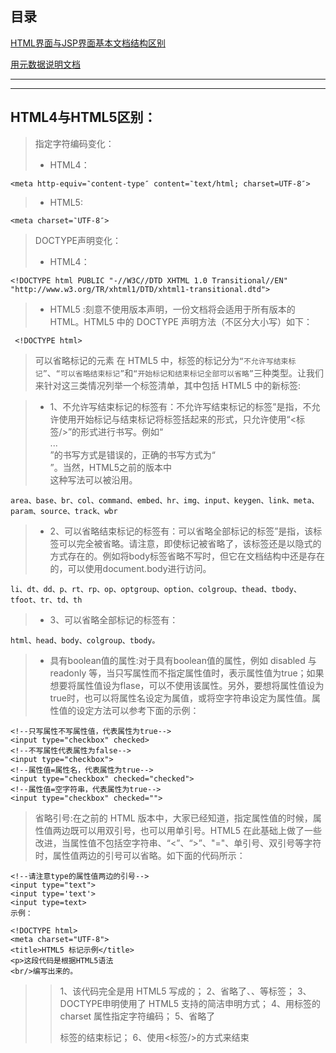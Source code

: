 目录
--
[HTML界面与JSP界面基本文档结构区别](#HTML界面与JSP界面基本文档结构区别)

[用元数据说明文档](#用元数据说明文档)


---
---

## HTML4与HTML5区别：
> 指定字符编码变化：
>*  HTML4：
```
<meta http-equiv=‶content-type″ content=‶text/html; charset=UTF-8″>
```
>*  HTML5:
```
<meta charset=‶UTF-8″>
```
> DOCTYPE声明变化：
>* HTML4：
```
<!DOCTYPE html PUBLIC "-//W3C//DTD XHTML 1.0 Transitional//EN" "http://www.w3.org/TR/xhtml1/DTD/xhtml1-transitional.dtd">
```
>* HTML5 :刻意不使用版本声明，一份文档将会适用于所有版本的 HTML。HTML5 中的 DOCTYPE 声明方法（不区分大小写）如下：
```
 <!DOCTYPE html>
 ```
> 可以省略标记的元素
在 HTML5 中，标签的标记分为`“不允许写结束标记”`、`“可以省略结束标记”`和`“开始标记和结束标记全部可以省略”`三种类型。让我们来针对这三类情况列举一个标签清单，其中包括 HTML5 中的新标签:

>* 1、不允许写结束标记的标签有：不允许写结束标记的标签”是指，不允许使用开始标记与结束标记将标签括起来的形式，只允许使用“<标签/>”的形式进行书写。例如“<br>...</br>”的书写方式是错误的，正确的书写方式为“<br/>”。当然，HTML5之前的版本中<br>这种写法可以被沿用。
```
area、base、br、col、command、embed、hr、img、input、keygen、link、meta、param、source、track、wbr
```
>* 2、可以省略结束标记的标签有：可以省略全部标记的标签”是指，该标签可以完全被省略。请注意，即使标记被省略了，该标签还是以隐式的方式存在的。例如将body标签省略不写时，但它在文档结构中还是存在的，可以使用document.body进行访问。
```
li、dt、dd、p、rt、rp、op、optgroup、option、colgroup、thead、tbody、tfoot、tr、td、th
```
>* 3、可以省略全部标记的标签有：
```
html、head、body、colgroup、tbody。
```
>* 具有boolean值的属性:对于具有boolean值的属性，例如 disabled 与 readonly 等，当只写属性而不指定属性值时，表示属性值为true；如果想要将属性值设为flase，可以不使用该属性。另外，要想将属性值设为true时，也可以将属性名设定为属值，或将空字符串设定为属性值。属性值的设定方法可以参考下面的示例：
```
<!--只写属性不写属性值，代表属性为true-->
<input type="checkbox" checked>
<!--不写属性代表属性为false-->
<input type="checkbox">
<!--属性值=属性名，代表属性为true-->
<input type="checkbox" checked="checked">
<!--属性值=空字符串，代表属性为true-->
<input type="checkbox" checked="">
```
> 省略引号:在之前的 HTML 版本中，大家已经知道，指定属性值的时候，属性值两边既可以用双引号，也可以用单引号。HTML5 在此基础上做了一些改进，当属性值不包括空字符串、“<”、“>”、"="、单引号、双引号等字符时，属性值两边的引号可以省略。如下面的代码所示：
```
<!--请注意type的属性值两边的引号-->
<input type="text">
<input type='text'>
<input type=text>
示例：

<!DOCTYPE html>
<meta charset="UTF-8">
<title>HTML5 标记示例</title>
<p>这段代码是根据HTML5语法
<br/>编写出来的。
```
>> 1、该代码完全是用 HTML5 写成的；
>> 2、省略了<html>、<head>、<body>等标签；
>> 3、DOCTYPE申明使用了 HTML5 支持的简洁申明方式；
>> 4、用<meta>标签的 charset 属性指定字符编码；
>> 5、省略了<p>标签的结束标记；
>> 6、使用<标签/>的方式来结束<title>标签以及<br>标签。
 
> 新增的元素和废除的元素

>>* 新增的结构元素
>>>* section：表示页面中内容块，比如章节、页眉、页脚或页面中的其他部分，可与`<h1>`到`<h6>`结合使用表示文档结构。
>>>* article:表示页面中一块与上下文不相关的独立内容，比如博客中的一篇文章或报纸中的一篇文章。
>>>* aside:表示article内容之外，与article内容相关的辅助信息。
>>>* header：表示页面中的区域块，通常用它表示标题。
>>>* hgroup：用于对整个页面或页面中标题进行整合。
>>>* footer：表示页面中的区域块，通常表示区域快的脚部或底部，用于承载作者姓名、创作日期等与作者的元素。
>>>* nav:表示页面中导航部分。
>>>* figure：表示一段独立的流内容，一般表示主体流内容的一个独立单元。

>>* 新增的其他元素
>>>* video:定义电影片段、视频流等视频。
>>>* audio：定义音乐或音频流。
>>>* canvas：画布，本身没有行为，仅提供一块画布，但它的API展现给JavaScript及脚本，能够把想绘制的东西绘制在canvas上。
>>>* embed mark progress meter time ruby rt rp wbr command details detalist
>>>* datagrid keygen output source menu

>>* 新增的input元素的类型
>>>* email：表示必须输的email地址
>>>* url：表示文本框输入的一个地址
>>>* number：表示数字
>>>* range：表示数字范围值
>>>* DataPickers：表示日历的日期、时间

>>* 废除的元素
>>>* 能使用css代替的元素:basefont big center font s tt u等

>>>* 不再使用frame框架:由于frame框架对网页可用性存在负面影响，HTML5中已不支持frame框架，只支持iframe框架或者用服务器方式创建的由多个页面组成的复合页面的形式，同时将frameset元素、frame元素、noframes元素废除。
>>>* 注:只有部分浏览器支持的元素其他被废除的元素

>>* 新增的属性和废除的属性

>>* 新增的属性
>>>* 表单相关的属性
>>>* 链接相关的属性
>>>* 其他属性

>>* 废除的属性

> 全局属性:HTML5中新增全局属性的概念，全局属性指可以对任何元素都使用的属性。
>>>* contentEditable属性允许用户编辑元素中内容，使用该属性的元素必须为可以获得鼠标焦点的元素，而且在点击鼠标后向用户提供一个插入符号，提示用户该元素允许进行编辑。是boolean值类型，可以设为true、false或继承状态。其中，true代表可编辑，false代表不可编辑，当未指定true或false时与父元素的继承状态相同。
>>>* designMode属性:用来指定整个页面是否可编辑，当页面可编辑时，页面中所有支持contentEditable属性的元素都变为可编辑状况。designMode属性只能在JavaScript脚本中被修改、编辑。属性值可取on（可编辑）或off（不可编辑）。
>>>* hidden属性:HTML5中所有元素都允许使用hidden属性，该属性类似于input元素中hidden元素，boolean值，可设为true（不可见）、false（可见）。当某元素的hidden属性值为true时，浏览器不渲染该元素，使该元素处于不可见状态，但浏览器创建该元素内容，即页面加载后允许使用JavaScript脚本将该属性值取消，使该元素可见。
>>>* spellcheck属性:针对input（type=text）与textarea这两个文本输入框提供的一个新属性，主要对用户输入内容进行拼写与语法检查。属性值为boolean值，可取true或false。
>>>* tableindex属性:当点击Tab键时，让窗口或页面中可获得焦点的链接元素或表单元素进行遍历，tableindex表示该元素第几个被访问到。若tableindex值为"-1"时表示无法获取该元素.
 
 
 
## HTML界面与JSP界面基本文档结构区别
* html基本文档组成
```
<!DOCTYPE html>
<html>
<head>
<title>文档的标题</title>
</head>
<body>
  * HTMl文档的外层元素由两个元素确定：DOCTYPE、html。DOCTYPE元素让浏览器明白处理的是HTML文档。
  * HTML元素的开始标签，告诉浏览器直到HTML结束标签，所有元素都应作为HTML处理。
</body>
</html>
```
* jsp基本文档组成
```
<%@ page language="java" contentType="text/html; charset=UTF-8"%>
<%@ taglib prefix="f" uri="http://java.sun.com/jsp/jstl/fmt"%>
<html>
<head>
<meta http-equiv="Content-Type" content="text/html; charset=ISO-8859-1">
<title>文档标题</title>
</head>
<body>
 *    组成jsp的五部分 
      1.模板元素：html、xml
      
      2.注释元素
        (1)html注释，显示在客户端源码中  <!--  注释 -->
        
        (2)jsp注释，不会显示在客户端源码，只在jsp中 <% -- 注释 --%>
            
        (3)单行注释与多行注释， 单行// 多行/**  注释  */
            
      3.指令元素
      (1)page指令：     <%@page %>
      
      (2)include指令：  包含代码,静态包含 <%@include file=""%>
      
      (3)taglib：      <%@taglib prefix="c"   uri="taglibURI" %> 标签前缀找到标签描述文件和标签库的方式

      4.脚本元素
      (1)声明   <%!  方法或者变量%> 被转换成servlet中的实例属性和实例方法
      
      (2)表达式  <%=%>  例：<%="你好，世界" %>  相当于jsp中的out.println("你好，世界");  转化成servlet中的out.print("你好，世界" );
      
      (3)scriptlets <%  %>  多个scriptlets合成一个被包含在servlet的service方法中

      5.动作元素
      1.<jsp:param>， 
      以名值对的形式为其他标签提供附加信息 <jsp:param name="" value=""/>
      
      2.<jsp:include>， 
      包含的是结果，两个文件   <!--flush属性必须为true-->   <jsp:include page="" flush="true"/>
      或者
      <jsp:include page="" flush=""true"> 
          <jsp:param name="" value=""/>  
      </jsp:include>
      
      3<jsp:forward>，  
      请求转发,每当遇到此操作时，就停止执行当前的jsp,转而执行被转发的资源。 <jsp:forward page=""/>
      或者
      <jsp:forward page="">
          <jsp:param name="" value=""/>
      </jsp:forward>
      
      4.<jsp:useBean>、<jsp:setProperty>、<jsp:getProperty>

      <jsp:useBean id="id" scope="page|request|session|application" class="">
         <jsp:setProperty name="id" property="*"/>
      </jsp:useBean>

      <jsp:getProperty name="id" property="属性名"/>
      
      5.<jsp:plugin>
      可以使用它来插入Applet或者JavaBean
</body>
</html>
```

## 用元数据说明文档
* 指定名/值数据对
> 1.如表：meta元素使用的预定义元素数据类型
  
  元素数据名称|说明|
  |-|:-:|
  application name|当前页所属web应用系统名称
  author|当前页作者名
  description|用来生成HTML的软件名称（通常用于以Ruby on Rails、ASP.NET等服务器端框架生成HTLML页的情况下）
  keywords|一批以逗号分开的字符串，用来描述页面的内容
  
> 2.声明字符串编码：
```
<mate charset="Utf-8"/>
```
 
> 3.模拟HTTP标头字段： 
```
<meta http-equiv="refresh" content="5">
注:   refresh的设置为每5s再次载入界面
      http-equiv属性使用至有：`refresh`、`default-style`、`content-type`。
 ```







